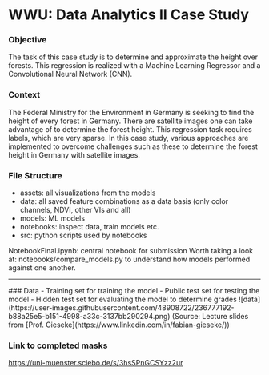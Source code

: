 # WWU: Data Analytics II Case Study
### Objective
The task of this case study is to determine and approximate the height over forests. This regression is realized with a Machine Learning Regressor and a Convolutional Neural Network (CNN).
### Context
The Federal Ministry for the Environment in Germany is seeking to find the height of every forest in Germany. There are satellite images one can take advantage of to determine the forest height. This regression task requires labels, which are very sparse. In this case study, various approaches are implemented to overcome challenges such as these to determine the forest height in Germany with satellite images. 

### File Structure
- assets: all visualizations from the models
- data: all saved feature combinations as a data basis (only color channels, NDVI, other VIs and all)
- models: ML models
- notebooks: inspect data, train models etc.
- src: python scripts used by notebooks

NotebookFinal.ipynb: central notebook for submission
Worth taking a look at: notebooks/compare_models.py to understand how models performed against one another.

<hr/>
### Data
- Training set for training the model
- Public test set for testing the model
- Hidden test set for evaluating the model to determine grades
![data](https://user-images.githubusercontent.com/48908722/236777192-b88a25e5-b151-4998-a33c-3137bb290294.png)
(Source: Lecture slides from [Prof. Gieseke](https://www.linkedin.com/in/fabian-gieseke/))

### Link to completed masks
https://uni-muenster.sciebo.de/s/3hsSPnGCSYzz2ur
